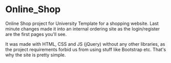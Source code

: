 # Online_Shop
Online Shop project for University
Template for a shopping website. Last minute changes made it into an internal ordering site as the login/register are the first pages you'll see.

It was made with HTML, CSS and JS (jQuery) without any other libraries, as the project requirements forbid us from using stuff like Bootstrap etc.
That's why the site is pretty simple.
